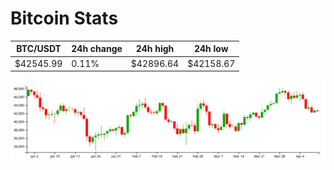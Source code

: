 # Bitcoin Stats

BTC/USDT|24h change|24h high|24h low|
|---|---|---|---|
|$42545.99|0.11%|$42896.64|$42158.67|

<img src="./chart.svg">
